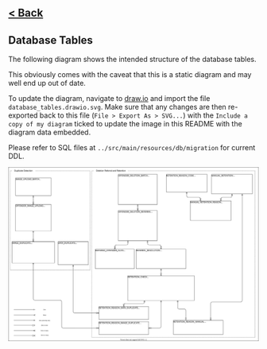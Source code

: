 [< Back](../README.md)
---
## Database Tables 

The following diagram shows the intended structure of the database tables.

This obviously comes with the caveat that this is a static diagram and may well end up out of date.

To update the diagram, navigate to [draw.io](https://draw.io) and import the file 
`database_tables.drawio.svg`. Make sure that any changes are then re-exported back to this
file (`File > Export As > SVG...`) with the `Include a copy of my diagram` ticked to update the image
in this README with the diagram data embedded.

Please refer to SQL files at `../src/main/resources/db/migration` for current DDL.

![Diagram of Database Tables](database_tables.drawio.svg "Diagram of Database Tables")
